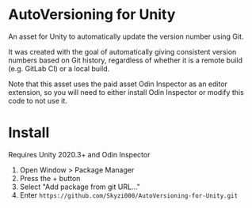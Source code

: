 # AutoVersioning for Unity

An asset for Unity to automatically update the version number using Git.

It was created with the goal of automatically giving consistent version numbers based on Git history, regardless of whether it is a remote build (e.g. GitLab CI) or a local build.

Note that this asset uses the paid asset Odin Inspector as an editor extension, so you will need to either install Odin Inspector or modify this code to not use it.

# Install
Requires Unity 2020.3+ and Odin Inspector

1. Open Window > Package Manager
2. Press the + button
3. Select "Add package from git URL..."
4. Enter `https://github.com/Skyzi000/AutoVersioning-for-Unity.git`
